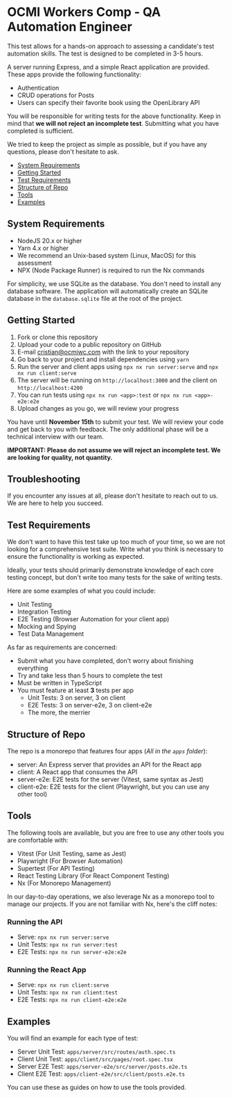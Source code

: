 # OCMI Workers Comp - QA Automation Engineer

This test allows for a hands-on approach to assessing a candidate's test automation skills. The test is designed to be completed in 3-5 hours.

A server running Express, and a simple React application are provided. These apps provide the following functionality:

- Authentication
- CRUD operations for Posts
- Users can specify their favorite book using the OpenLibrary API

You will be responsible for writing tests for the above functionality. Keep in mind that **we will not reject an incomplete test**. Submitting what you have completed is sufficient.

We tried to keep the project as simple as possible, but if you have any questions, please don't hesitate to ask.

- [System Requirements](#system-requirements)
- [Getting Started](#getting-started)
- [Test Requirements](#test-requirements)
- [Structure of Repo](#structure-of-repo)
- [Tools](#tools)
- [Examples](#examples)

## System Requirements

- NodeJS 20.x or higher
- Yarn 4.x or higher
- We recommend an Unix-based system (Linux, MacOS) for this assessment
- NPX (Node Package Runner) is required to run the Nx commands

For simplicity, we use SQLite as the database. You don't need to install any database software. The application will automatically create an SQLite database in the `database.sqlite` file at the root of the project.

## Getting Started

1. Fork or clone this repository
2. Upload your code to a public repository on GitHub
3. E-mail [cristian@ocmiwc.com](mailto:cristian@ocmiwc.com) with the link to your repository
4. Go back to your project and install dependencies using `yarn`
5. Run the server and client apps using `npx nx run server:serve` and `npx nx run client:serve`
6. The server will be running on `http://localhost:3000` and the client on `http://localhost:4200`
7. You can run tests using `npx nx run <app>:test` or `npx nx run <app>-e2e:e2e`
8. Upload changes as you go, we will review your progress

You have until **November 15th** to submit your test. We will review your code and get back to you with feedback. The only additional phase will be a technical interview with our team.

**IMPORTANT: Please do not assume we will reject an incomplete test. We are looking for quality, not quantity.**

## Troubleshooting

If you encounter any issues at all, please don't hesitate to reach out to us. We are here to help you succeed.

## Test Requirements

We don't want to have this test take up too much of your time, so we are not looking for a comprehensive test suite. Write what you think is necessary to ensure the functionality is working as expected.

Ideally, your tests should primarily demonstrate knowledge of each core testing concept, but don't write too many tests for the sake of writing tests.

Here are some examples of what you could include:

- Unit Testing
- Integration Testing
- E2E Testing (Browser Automation for your client app)
- Mocking and Spying
- Test Data Management

As far as requirements are concerned:

- Submit what you have completed, don't worry about finishing everything
- Try and take less than 5 hours to complete the test
- Must be written in TypeScript
- You must feature at least **3** tests per app
  - Unit Tests: 3 on server, 3 on client
  - E2E Tests: 3 on server-e2e, 3 on client-e2e
  - The more, the merrier

## Structure of Repo

The repo is a monorepo that features four apps (_All in the `apps` folder_):

- server: An Express server that provides an API for the React app
- client: A React app that consumes the API
- server-e2e: E2E tests for the server (Vitest, same syntax as Jest)
- client-e2e: E2E tests for the client (Playwright, but you can use any other tool)

## Tools

The following tools are available, but you are free to use any other tools you are comfortable with:

- Vitest (For Unit Testing, same as Jest)
- Playwright (For Browser Automation)
- Supertest (For API Testing)
- React Testing Library (For React Component Testing)
- Nx (For Monorepo Management)

In our day-to-day operations, we also leverage Nx as a monorepo tool to manage our projects. If you are not familiar with Nx, here's the cliff notes:

### Running the API

- Serve: `npx nx run server:serve`
- Unit Tests: `npx nx run server:test`
- E2E Tests: `npx nx run server-e2e:e2e`

### Running the React App

- Serve: `npx nx run client:serve`
- Unit Tests: `npx nx run client:test`
- E2E Tests: `npx nx run client-e2e:e2e`

## Examples

You will find an example for each type of test:

- Server Unit Test: `apps/server/src/routes/auth.spec.ts`
- Client Unit Test: `apps/client/src/pages/root.spec.tsx`
- Server E2E Test: `apps/server-e2e/src/server/posts.e2e.ts`
- Client E2E Test: `apps/client-e2e/src/client/posts.e2e.ts`

You can use these as guides on how to use the tools provided.
